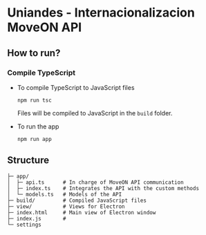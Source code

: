 # Uniandes - Internacionalizacion MoveON API

## How to run?

### Compile TypeScript
* To compile TypeScript to JavaScript files  
  ```
  npm run tsc
  ```
  Files will be compiled to JavaScript in the `build` folder.

* To run the app  
  ```
  npm run app
  ```

## Structure
```
├─ app/
│  ├─ api.ts      # In charge of MoveON API communication 
│  ├─ index.ts    # Integrates the API with the custom methods
│  └─ models.ts   # Models of the API
├─ build/         # Compiled JavaScript files
├─ view/          # Views for Electron
├─ index.html     # Main view of Electron window
├─ index.js       # 
└─ settings

```